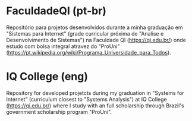 # FaculdadeQI (pt-br)

Repositório para projetos desenvolvidos durante a minha graduação em "Sistemas para Internet" (grade curricular próxima de "Analise e Desenvolvimento de Sistemas") na Faculdade QI (https://qi.edu.br/) onde estudo com bolsa integral atravez do "ProUni" (https://pt.wikipedia.org/wiki/Programa_Universidade_para_Todos).

# IQ College (eng)

Repository for developed projetcts during my graduation in "Systems for Internet" (curriculum closest to "Systems Analysis") at IQ College (https://qi.edu.br/) where I study with an full scholarship through Brazil's government scholarship program "ProUni".
